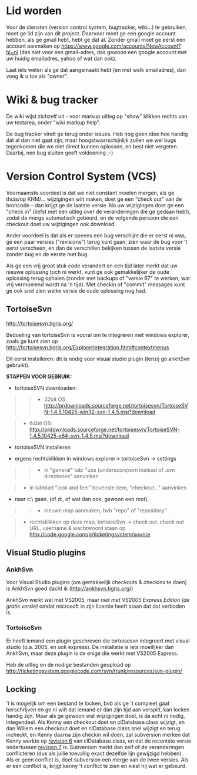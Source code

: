 # Lid worden #

Voor de diensten (version control system, bugtracker, wiki...) te gebruiken, moet ge lid zijn van dit project.
Daarvoor moet ge een google account hebben, als ge gmail hebt, hebt ge dat al.
Zonder gmail moet ge eerst een account aanmaken op https://www.google.com/accounts/NewAccount?hl=nl (das niet voor een gmail-adres, das gewoon een google account met uw huidig emailadres, yahoo of wat dan ook).

Laat iets weten als ge dat aangemaakt hebt (en met welk emailadres), dan voeg ik u toe als "owner".

# Wiki & bug tracker #
De wiki wijst zichzelf uit - voor markup uitleg op "show" klikken rechts van uw textarea, onder "wiki markup help".

De bug tracker vindt ge terug onder issues. Heb nog geen idee hoe handig dat al dan niet gaat zijn, maar hoogstwaarschijnlijk zullen we wel bugs tegenkomen die we niet direct kunnen oplossen, en best niet vergeten. Daarbij, nen bug sluiten geeft voldoening ;-)

# Version Control System (VCS) #
Voornaamste voordeel is dat we niet constant moeten mergen, als ge thuis/op KHM/... wijzigingen wilt maken, doet ge een "check out" van de broncode - dan krijgt ge de laatste versie. Na uw wijzigingen doet ge een "check in" (liefst met een uitleg over de veranderingen die ge gedaan hebt), zodat de merge automatisch gebeurd, en de volgende persoon die een checkout doet uw wijzigingen ook download.

Ander voordeel is dat als er opeens een bug verschijnt die er eerst ni was, ge een paar versies ("revisions") terug kunt gaan, zien waar de bug voor 't eerst verscheen, en dan de verschillen bekijken tussen de laatste versie zonder bug en de eerste met bug.

Als ge een vrij groot stuk code verandert en een tijd later merkt dat uw nieuwe oplossing toch ni werkt, kunt ge ook gemakkelijker de oude oplossing terug ophalen (zonder met backups of "versie 67" te werken, wat vrij vermoeiend wordt na 'n tijd). Met checkin of "commit" messages kunt ge ook snel zien welke versie de oude oplossing nog had.

## TortoiseSvn ##

http://tortoisesvn.tigris.org/

Bedoeling van tortoiseSvn is vooral om te integreren met windows explorer, zoals ge kunt zien op http://tortoisesvn.tigris.org/ExplorerIntegration.html#contextmenus

Dit eerst installeren: dit is nodig voor visual studio plugin (tenzij ge ankhSvn gebruikt).

**STAPPEN VOOR GEBRUIK:**

  * tortoiseSVN downloaden:
> > - 32bit OS: http://prdownloads.sourceforge.net/tortoisesvn/TortoiseSVN-1.4.5.10425-win32-svn-1.4.5.msi?download


> - 64bit OS: http://prdownloads.sourceforge.net/tortoisesvn/TortoiseSVN-1.4.5.10425-x64-svn-1.4.5.msi?download

  * tortoiseSVN installeren

  * ergens rechtsklikken in windows explorer-> tortoiseSvn -> settings
> > - in "general" tab: "use (underscore)svn instead of .svn directories" aanvinken


> - in tabblad "look and feel" bovenste item, "checkout..." aanvinken

  * naar c:\ gaan. (of d:, of wat dan ook, gewoon een root).
> > - nieuwe map aanmaken, bvb "repo" of "repository"


> - rechtsklikken op deze map, tortoiseSvn -> check out. check out URL, username & wachtwoord staan op http://code.google.com/p/ticketingsystem/source

## Visual Studio plugins ##
### AnkhSvn ###

Voor Visual Studio plugins (om gemakkelijk checkouts & checkins te doen) is AnkhSvn goed dacht ik (http://ankhsvn.tigris.org/)

AnkhSvn werkt wel met VS2005, maar _niet met VS2005 Express Edition (de gratis versie)_ omdat microsoft in zijn licentie heeft staan dat dat verboden is.

### TortoiseSvn ###

Er heeft iemand een plugin geschreven die tortoisesvn integreert met visual studio (o.a. 2005, en ook express). De installatie is iets moeilijker dan AnkhSvn, maar deze plugin is de enige die werkt met VS2005 Express.

Heb de uitleg en de nodige bestanden geupload op http://ticketingsystem.googlecode.com/svn/trunk/resources/svn-plugin/

## Locking ##

't is mogelijk om een bestand te locken, bvb als ge 't compleet gaat herschrijven en ge ni wilt dat iemand er dan zijn tijd aan verspilt, kan locken handig zijn. Maar als ge gewoon wat wijzigingen doet, is da echt ni nodig, integendeel. Als Kenny een checkout doet en clDatabase.class wijzigt, en dan Willem een checkout doet en clDatabase.class snel wijzigt en terug incheckt, en Kenny daarna zijn checkin wil doen, zal subversion merken dat Kenny werkte op [revision 6](https://code.google.com/p/ticketingsystem/source/detail?r=6) van clDatabase.class, en dat de recentste versie ondertussen [revision 7](https://code.google.com/p/ticketingsystem/source/detail?r=7) is. Subversion merkt dan zelf of de veranderingen conflicteren (dus als jullie toevallig exact dezelfde lijn gewijzigd hebben). Als er geen conflict is, doet subversion een merge van de twee versies. Als er een conflict is, krijgt kenny 't conflict te zien en kiest hij wat er gebeurd.